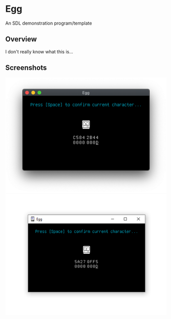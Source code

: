 # Egg
An SDL demonstration program/template

## Overview
I don't really know what this is...

## Screenshots
![Egg on macOS](Meta/Images/v0.5%20On%20macOS%202021-04-30.png)
![Egg on Windows](Meta/Images/v0.5%20On%20Windows%202021-04-30.png)
